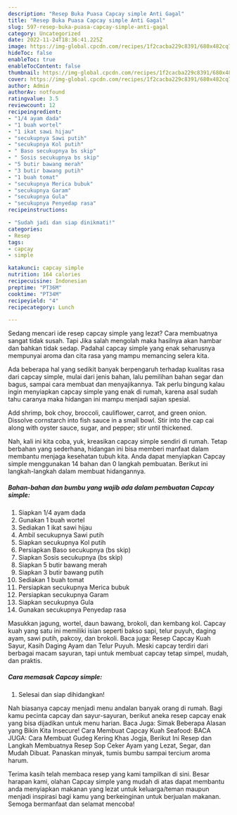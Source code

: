 ```yaml
---
description: "Resep Buka Puasa Capcay simple Anti Gagal"
title: "Resep Buka Puasa Capcay simple Anti Gagal"
slug: 597-resep-buka-puasa-capcay-simple-anti-gagal
category: Uncategorized
date: 2022-11-24T18:36:41.225Z
image: https://img-global.cpcdn.com/recipes/1f2cacba229c8391/680x482cq70/capcay-simple-foto-resep-utama.jpg
hideToc: false
enableToc: true
enableTocContent: false
thumbnail: https://img-global.cpcdn.com/recipes/1f2cacba229c8391/680x482cq70/capcay-simple-foto-resep-utama.jpg
cover: https://img-global.cpcdn.com/recipes/1f2cacba229c8391/680x482cq70/capcay-simple-foto-resep-utama.jpg
author: Admin
authorAv: notfound
ratingvalue: 3.5
reviewcount: 12
recipeingredient:
- "1/4 ayam dada"
- "1 buah wortel"
- "1 ikat sawi hijau"
- "secukupnya Sawi putih"
- "secukupnya Kol putih"
- " Baso secukupnya bs skip"
- " Sosis secukupnya bs skip"
- "5 butir bawang merah"
- "3 butir bawang putih"
- "1 buah tomat"
- "secukupnya Merica bubuk"
- "secukupnya Garam"
- "secukupnya Gula"
- "secukupnya Penyedap rasa"
recipeinstructions:

- "Sudah jadi dan siap dinikmati!"
categories:
- Resep
tags:
- capcay
- simple

katakunci: capcay simple 
nutrition: 164 calories
recipecuisine: Indonesian
preptime: "PT36M"
cooktime: "PT34M"
recipeyield: "4"
recipecategory: Lunch

---
```



Sedang mencari ide resep capcay simple yang lezat? Cara membuatnya sangat tidak susah. Tapi Jika salah mengolah maka hasilnya akan hambar dan bahkan tidak sedap. Padahal capcay simple yang enak seharusnya mempunyai aroma dan cita rasa yang mampu memancing selera kita.


Ada beberapa hal yang sedikit banyak berpengaruh terhadap kualitas rasa dari capcay simple, mulai dari jenis bahan, lalu pemilihan bahan segar dan bagus, sampai cara membuat dan menyajikannya. Tak perlu bingung kalau ingin menyiapkan capcay simple yang enak di rumah, karena asal sudah tahu caranya maka hidangan ini mampu menjadi sajian spesial.

Add shrimp, bok choy, broccoli, cauliflower, carrot, and green onion. Dissolve cornstarch into fish sauce in a small bowl. Stir into the cap cai along with oyster sauce, sugar, and pepper; stir until thickened.


Nah, kali ini kita coba, yuk, kreasikan capcay simple sendiri di rumah. Tetap berbahan yang sederhana, hidangan ini bisa memberi manfaat dalam membantu menjaga kesehatan tubuh kita. Anda dapat menyiapkan Capcay simple menggunakan 14 bahan dan 0 langkah pembuatan. Berikut ini langkah-langkah dalam membuat hidangannya.

<!--inarticleads1-->

##### Bahan-bahan dan bumbu yang wajib ada dalam pembuatan Capcay simple:

1. Siapkan 1/4 ayam dada
1. Gunakan 1 buah wortel
1. Sediakan 1 ikat sawi hijau
1. Ambil secukupnya Sawi putih
1. Siapkan secukupnya Kol putih
1. Persiapkan  Baso secukupnya (bs skip)
1. Siapkan  Sosis secukupnya (bs skip)
1. Siapkan 5 butir bawang merah
1. Siapkan 3 butir bawang putih
1. Sediakan 1 buah tomat
1. Persiapkan secukupnya Merica bubuk
1. Persiapkan secukupnya Garam
1. Siapkan secukupnya Gula
1. Gunakan secukupnya Penyedap rasa


Masukkan jagung, wortel, daun bawang, brokoli, dan kembang kol. Capcay kuah yang satu ini memiliki isian seperti bakso sapi, telur puyuh, daging ayam, sawi putih, pakcoy, dan brokoli. Baca juga: Resep Capcay Kuah Sayur, Kasih Daging Ayam dan Telur Puyuh. Meski capcay terdiri dari berbagai macam sayuran, tapi untuk membuat capcay tetap simpel, mudah, dan praktis. 

<!--inarticleads2-->

##### Cara memasak Capcay simple:


1. Selesai dan siap dihidangkan!

Nah biasanya capcay menjadi menu andalan banyak orang di rumah. Bagi kamu pecinta capcay dan sayur-sayuran, berikut aneka resep capcay enak yang bisa dijadikan untuk menu harian. Baca Juga: Simak Beberapa Alasan yang Bikin Kita Insecure! Cara Membuat Capcay Kuah Seafood: BACA JUGA: Cara Membuat Gudeg Kering Khas Jogja, Berikut Ini Resep dan Langkah Membuatnya Resep Sop Ceker Ayam yang Lezat, Segar, dan Mudah Dibuat. Panaskan minyak, tumis bumbu sampai tercium aroma harum. 

Terima kasih telah membaca resep yang kami tampilkan di sini. Besar harapan kami, olahan Capcay simple yang mudah di atas dapat membantu anda menyiapkan makanan yang lezat untuk keluarga/teman maupun menjadi inspirasi bagi kamu yang berkeinginan untuk berjualan makanan. Semoga bermanfaat dan selamat mencoba!
